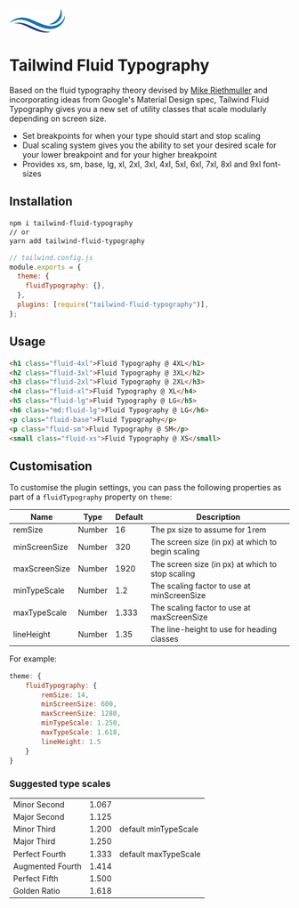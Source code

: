 <img alt="Tailwind Fluid Typography" width="100" src="./.github/logo.png">

# Tailwind Fluid Typography

Based on the fluid typography theory devised by [Mike Riethmuller](https://madebymike.com.au) and incorporating ideas from Google's Material Design spec, Tailwind Fluid Typography gives you a new set of utility classes that scale modularly depending on screen size.

- Set breakpoints for when your type should start and stop scaling
- Dual scaling system gives you the ability to set your desired scale for your lower breakpoint and for your higher breakpoint
- Provides xs, sm, base, lg, xl, 2xl, 3xl, 4xl, 5xl, 6xl, 7xl, 8xl and 9xl font-sizes

## Installation

```
npm i tailwind-fluid-typography
// or
yarn add tailwind-fluid-typography
```

```js
// tailwind.config.js
module.exports = {
  theme: {
    fluidTypography: {},
  },
  plugins: [require("tailwind-fluid-typography")],
};
```

## Usage

```html
<h1 class="fluid-4xl">Fluid Typography @ 4XL</h1>
<h2 class="fluid-3xl">Fluid Typography @ 3XL</h2>
<h3 class="fluid-2xl">Fluid Typography @ 2XL</h3>
<h4 class="fluid-xl">Fluid Typography @ XL</h4>
<h5 class="fluid-lg">Fluid Typography @ LG</h5>
<h6 class="md:fluid-lg">Fluid Typography @ LG</h6>
<p class="fluid-base">Fluid Typography</p>
<p class="fluid-sm">Fluid Typography @ SM</p>
<small class="fluid-xs">Fluid Typography @ XS</small>
```

## Customisation

To customise the plugin settings, you can pass the following properties as part of a `fluidTypography` property on `theme`:

| Name          | Type   | Default | Description                                       |
| ------------- | ------ | ------- | ------------------------------------------------- |
| remSize       | Number | 16      | The px size to assume for 1rem                    |
| minScreenSize | Number | 320     | The screen size (in px) at which to begin scaling |
| maxScreenSize | Number | 1920    | The screen size (in px) at which to stop scaling  |
| minTypeScale  | Number | 1.2     | The scaling factor to use at minScreenSize        |
| maxTypeScale  | Number | 1.333   | The scaling factor to use at maxScreenSize        |
| lineHeight    | Number | 1.35    | The line-height to use for heading classes        |

For example:

```js
theme: {
    fluidTypography: {
        remSize: 14,
        minScreenSize: 600,
        maxScreenSize: 1280,
        minTypeScale: 1.250,
        maxTypeScale: 1.618,
        lineHeight: 1.5
    }
}
```

### Suggested type scales

|                  |       |                      |
| ---------------- | ----- | -------------------- |
| Minor Second     | 1.067 |                      |
| Major Second     | 1.125 |                      |
| Minor Third      | 1.200 | default minTypeScale |
| Major Third      | 1.250 |                      |
| Perfect Fourth   | 1.333 | default maxTypeScale |
| Augmented Fourth | 1.414 |                      |
| Perfect Fifth    | 1.500 |                      |
| Golden Ratio     | 1.618 |                      |
